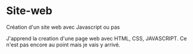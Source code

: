 # Site-web
Création d'un site web avec Javascript ou pas

J'apprend la creation d'une page web avec HTML, CSS, JAVASCRIPT. Ce n'est pas encore au point mais je vais y arrivé.
